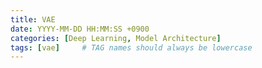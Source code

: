 ```yaml
---
title: VAE
date: YYYY-MM-DD HH:MM:SS +0900
categories: [Deep Learning, Model Architecture]
tags: [vae]     # TAG names should always be lowercase
---
```


